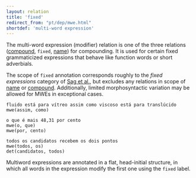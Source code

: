 ```yaml
---
layout: relation
title: 'fixed'
redirect_from: "pt/dep/mwe.html"
shortdef: 'multi-word expression'
---
```


The multi-word expression (modifier) relation is one of the three
relations ([compound](), `fixed`, [name]()) for compounding.
It is used for certain fixed grammaticized expressions that behave
like function words or short adverbials.

The scope of `fixed` annotation corresponds roughly to the *fixed
expressions* category of
[Sag et al.](http://lingo.stanford.edu/pubs/WP-2001-03.pdf), but
excludes any relations in scope of [name]() or [compound]().
Additionally, limited morphosyntactic variation may be allowed
for MWEs in exceptional cases.

~~~ sdparse
fluido está para vítreo assim como viscoso está para translúcido
mwe(assim, como)
~~~

~~~ sdparse
o que é mais 48,31 por cento
mwe(o, que)
mwe(por, cento)
~~~

~~~ sdparse
todos os candidatos recebem os dois pontos 
mwe(todos, os)
det(candidatos, todos)
~~~

Multiword expressions are annotated in a flat, head-initial structure,
in which all words in the expression modify the first one using the
`fixed` label.
